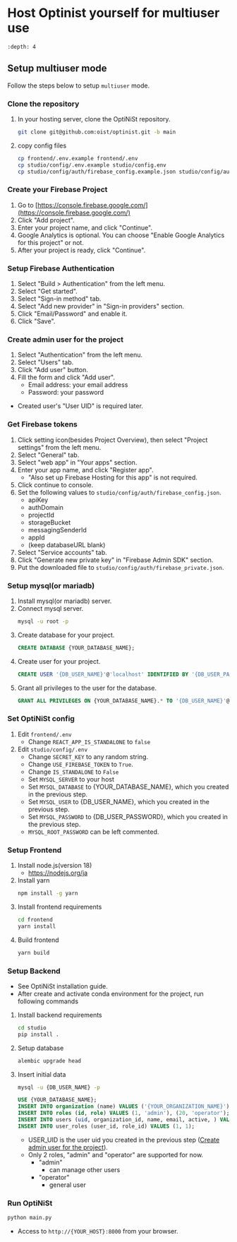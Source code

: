 Host Optinist yourself for multiuser use
========================================

```{contents}
:depth: 4
```

## Setup multiuser mode

Follow the steps below to setup `multiuser` mode.

### Clone the repository
1. In your hosting server, clone the OptiNiSt repository.
    ```bash
    git clone git@github.com:oist/optinist.git -b main
    ```
2. copy config files
    ```bash
    cp frontend/.env.example frontend/.env
    cp studio/config/.env.example studio/config.env
    cp studio/config/auth/firebase_config.example.json studio/config/auth/firebase_config.json
    ```

### Create your Firebase Project
1. Go to [https://console.firebase.google.com/](https://console.firebase.google.com/)
2. Click "Add project".
3. Enter your project name, and click "Continue".
4. Google Analytics is optional. You can choose "Enable Google Analytics for this project" or not.
5. After your project is ready, click "Continue".

### Setup Firebase Authentication
1. Select "Build > Authentication" from the left menu.
2. Select "Get started".
3. Select "Sign-in method" tab.
4. Select "Add new provider" in "Sign-in providers" section.
5. Click "Email/Password" and enable it.
6. Click "Save".

### Create admin user for the project
1. Select "Authentication" from the left menu.
2. Select "Users" tab.
3. Click "Add user" button.
4. Fill the form and click "Add user".
    - Email address: your email address
    - Password: your password

- Created user's "User UID" is required later.

### Get Firebase tokens
1. Click setting icon(besides Project Overview), then select "Project settings" from the left menu.
2. Select "General" tab.
3. Select "web app" in "Your apps" section.
4. Enter your app name, and click "Register app".
    - "Also set up Firebase Hosting for this app" is not required.
5. Click continue to console.
6. Set the following values to `studio/config/auth/firebase_config.json`.
    - apiKey
    - authDomain
    - projectId
    - storageBucket
    - messagingSenderId
    - appId
    - (keep databaseURL blank)
7. Select "Service accounts" tab.
8. Click "Generate new private key" in "Firebase Admin SDK" section.
9. Put the downloaded file to `studio/config/auth/firebase_private.json`.

### Setup mysql(or mariadb)
1. Install mysql(or mariadb) server.
2. Connect mysql server.
    ```bash
    mysql -u root -p
    ```
3. Create database for your project.
    ```sql
    CREATE DATABASE {YOUR_DATABASE_NAME};
    ```
4. Create user for your project.
    ```sql
    CREATE USER '{DB_USER_NAME}'@'localhost' IDENTIFIED BY '{DB_USER_PASSWORD}';
    ```
5. Grant all privileges to the user for the database.
    ```sql
    GRANT ALL PRIVILEGES ON {YOUR_DATABASE_NAME}.* TO '{DB_USER_NAME}'@'localhost';
    ```

### Set OptiNiSt config
1. Edit `frontend/.env`
    - Change `REACT_APP_IS_STANDALONE` to `false`
2. Edit `studio/config/.env`
    - Change `SECRET_KEY` to any random string.
    - Change `USE_FIREBASE_TOKEN` to `True`.
    - Change `IS_STANDALONE` to `False`
    - Set `MYSQL_SERVER` to your host
    - Set `MYSQL_DATABASE` to {YOUR_DATABASE_NAME}, which you created in the previous step.
    - Set `MYSQL_USER` to {DB_USER_NAME}, which you created in the previous step.
    - Set `MYSQL_PASSWORD` to {DB_USER_PASSWORD}, which you created in the previous step.
    - `MYSQL_ROOT_PASSWORD` can be left commented.

### Setup Frontend
1. Install node.js(version 18)
    - https://nodejs.org/ja
2. Install yarn
    ```bash
    npm install -g yarn
    ```
3. Install frontend requirements
    ```bash
    cd frontend
    yarn install
    ```
4. Build frontend
    ```bash
    yarn build
    ```

### Setup Backend
- See OptiNiSt installation guide.
- After create and activate conda environment for the project, run following commands

1. Install backend requirements
    ```bash
    cd studio
    pip install .
    ```
2. Setup database
    ```bash
    alembic upgrade head
    ```
3. Insert initial data

    ```bash
    mysql -u {DB_USER_NAME} -p
    ```
    ```sql
    USE {YOUR_DATABASE_NAME};
    INSERT INTO organization (name) VALUES ('{YOUR_ORGANIZATION_NAME}');
    INSERT INTO roles (id, role) VALUES (1, 'admin'), (20, 'operator');
    INSERT INTO users (uid, organization_id, name, email, active, ) VALUES ('{USER_UID}', 1, '{YOUR_EMAIL}', '{YOUR_PASSWORD}', 1);
    INSERT INTO user_roles (user_id, role_id) VALUES (1, 1);
    ```
    - USER_UID is the user uid you created in the previous step ([Create admin user for the project](#create-admin-user-for-the-project)).
    - Only 2 roles, "admin" and "operator" are supported for now.
      - "admin"
        - can manage other users
      - "operator"
        - general user

### Run OptiNiSt
```bash
python main.py
```

- Access to `http://{YOUR_HOST}:8000` from your browser.
